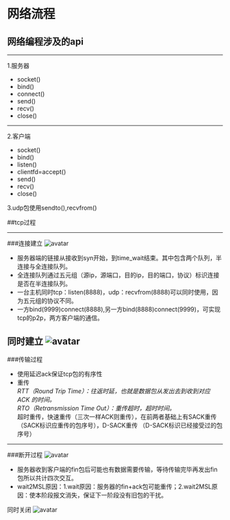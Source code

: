 # 网络流程

## 网络编程涉及的api

---
1.服务器        
- socket()  
- bind()  
- connect()  
- send()
- recv()
- close()  
---
2.客户端
- socket()  
- bind()
- listen()
- clientfd=accept()
- send()
- recv()
- close()  

3.udp包使用sendto(),recvfrom()




##tcp过程

---
###连接建立
![avatar](G:\cpp(git上所传文件图片)\110022.jpg)


- 服务器端的链接从接收到syn开始，到time_wait结束。其中包含两个队列，半连接与全连接队列。
- 全连接队列通过五元组（源ip，源端口，目的ip，目的端口，协议）标识连接是否在半连接队列。
- 一台主机同时tcp：listen(8888)，udp：recvfrom(8888)可以同时使用，因为五元组的协议不同。
- 一方bind(9999)connect(8888),另一方bind(8888)connect(9999)，可实现tcp的p2p，两方客户端的通信。

同时建立
![avatar](G:\cpp(git上所传文件图片)\110024.png)
---
###传输过程  

- 使用延迟ack保证tcp包的有序性
- 重传  
  *RTT（Round Trip Time）：往返时延，也就是数据包从发出去到收到对应 ACK 的时间。*  
  *RTO（Retransmission Time Out）：重传超时，超时时间。*    
  超时重传，快速重传（三次一样ACK则重传），在前两者基础上有SACK重传（SACK标识应重传的包序号），D-SACK重传
  （D-SACK标识已经接受过的包序号）  

---
  
###断开过程
![avatar](G:\cpp(git上所传文件图片)\110026.png)
- 服务器收到客户端的fin包后可能也有数据需要传输，等待传输完毕再发出fin包所以共计四次交互。
- wait2MSL原因：1.wait原因：服务器的fin+ack包可能重传；2.wait2MSL原因：使本阶段报文消失，保证下一阶段没有旧包的干扰。

同时关闭
![avatar](G:\cpp(git上所传文件图片)\110023.png)